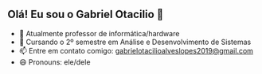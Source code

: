 ## Olá! Eu sou o Gabriel Otacilio 👋

- 🔭 Atualmente professor de informática/hardware
- 🌱 Cursando o 2º semestre em Análise e Desenvolvimento de Sistemas
- 📫 Entre em contato comigo: gabrielotacilioalveslopes2019@gmail.com
- 😄 Pronouns: ele/dele
